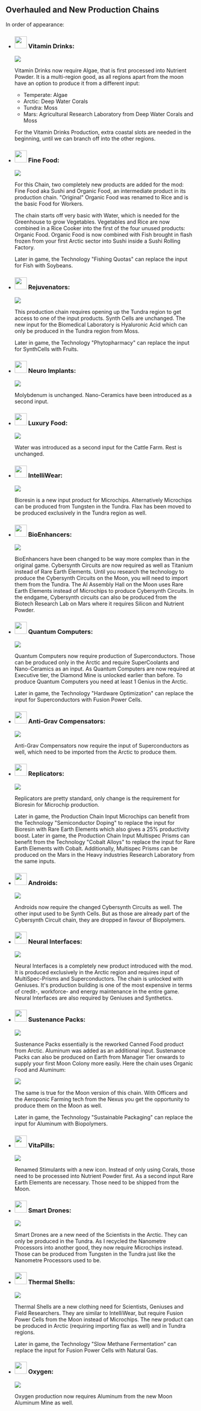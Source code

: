 ## Overhauled and New Production Chains
In order of appearance:
  - ### <img src="../../_media/icons/A6_VitaDrinks.png" height="32" /> Vitamin Drinks:

    <img src="../../_media/production_chains/productionchain_vitamindrinks.png" />

    Vitamin Drinks now require Algae, that is first processed into Nutrient Powder. It is a multi-region good, as all regions apart from the moon have an option to produce it from a different input:
    - Temperate: Algae
    - Arctic: Deep Water Corals
    - Tundra: Moss
    - Mars: Agricultural Research Laboratory from Deep Water Corals and Moss

    For the Vitamin Drinks Production, extra coastal slots are needed in the beginning, until we can branch off into the other regions.

  - ### <img src="../../_media/icons/A6_fine_food.png" height="32" /> Fine Food:

    <img src="../../_media/production_chains/productionchain_sushi.png" />

    For this Chain, two completely new products are added for the mod: Fine Food aka Sushi and Organic Food, an intermediate product in its production chain. "Original" Organic Food was renamed to Rice and is the basic Food for Workers.

    The chain starts off very basic with Water, which is needed for the Greenhouse to grow Vegetables. Vegetables and Rice are now combined in a Rice Cooker into the first of the four unused products: Organic Food. Organic Food is now combined with Fish brought in flash frozen from your first Arctic sector into Sushi inside a Sushi Rolling Factory.

    Later in game, the Technology "Fishing Quotas" can replace the input for Fish with Soybeans.

  - ### <img src="../../_media/icons/A6_rejuvenators.png" height="32" /> Rejuvenators:

    <img src="../../_media/production_chains/productionchain_rejuvenators.png" />

    This production chain requires opening up the Tundra region to get access to one of the input products. Synth Cells are unchanged. The new input for the Biomedical Laboratory is Hyaluronic Acid which can only be produced in the Tundra region from Moss.

    Later in game, the Technology "Phytopharmacy" can replace the input for SynthCells with Fruits.


  - ### <img src="../../_media/icons/A6_NeuroImplants.png" height="32" /> Neuro Implants:

    <img src="../../_media/production_chains/productionchain_neuroimplants.png" />

    Molybdenum is unchanged. Nano-Ceramics have been introduced as a second input.

  - ### <img src="../../_media/icons/A6_LuxuryFood.png" height="32" /> Luxury Food:

    <img src="../../_media/production_chains/productionchain_luxuryfood.png" />

    Water was introduced as a second input for the Cattle Farm. Rest is unchanged.

  - ### <img src="../../_media/icons/A6_intelli_clothes.png" height="32" /> IntelliWear:

    <img src="../../_media/production_chains/productionchain_intelliwear.png" />

    Bioresin is a new input product for Microchips. Alternatively Microchips can be produced from Tungsten in the Tundra. Flax has been moved to be produced exclusively in the Tundra region as well.

  - ### <img src="../../_media/icons/A6_cybernetic_implants.png" height="32" /> BioEnhancers:

    <img src="../../_media/production_chains/productionchain_bioenhancers.png" />

    BioEnhancers have been changed to be way more complex than in the original game. Cybersynth Circuits are now required as well as Titanium instead of Rare Earth Elements. Until you research the technology to produce the Cybersynth Circuits on the Moon, you will need to import them from the Tundra. The AI Assembly Hall on the Moon uses Rare Earth Elements instead of Microchips to produce Cybersynth Circuits. In the endgame, Cybersynth circuits can also be produced from the Biotech Research Lab on Mars where it requires Silicon and Nutrient Powder.

  - ### <img src="../../_media/icons/A6_Quantum_Computers.png" height="32" /> Quantum Computers:

    <img src="../../_media/production_chains/productionchain_quantumpcs.png" />

    Quantum Computers now require production of Superconductors. Those can be produced only in the Arctic and require SuperCoolants and Nano-Ceramics as an input. As Quantum Computers are now required at Executive tier, the Diamond Mine is unlocked earlier than before. To produce Quantum Computers you need at least 1 Genius in the Arctic.

    Later in game, the Technology "Hardware Optimization" can replace the input for Superconductors with Fusion Power Cells.

  - ### <img src="../../_media/icons/A6_Anti-GravCompensators.png" height="32" /> Anti-Grav Compensators:

    <img src="../../_media/production_chains/productionchain_gravitationcompensators.png" />

    Anti-Grav Compensators now require the input of Superconductors as well, which need to be imported from the Arctic to produce them.

  - ### <img src="../../_media/icons/A6_replicators.png" height="32" /> Replicators:

    <img src="../../_media/production_chains/productionchain_replicators.png" />

    Replicators are pretty standard, only change is the requirement for Bioresin for Microchip production.

    Later in game, the Production Chain Input Microchips can benefit from the Technology "Semiconductor Doping" to replace the input for Bioresin with Rare Earth Elements which also gives a 25% productivity boost.
    Later in game, the Production Chain Input Multispec Prisms can benefit from the Technology "Cobalt Alloys" to replace the input for Rare Earth Elements with Cobalt. Additionally, Multispec Prisms can be produced on the Mars in the Heavy industries Research Laboratory from the same inputs.

  - ### <img src="../../_media/icons/A6_androids.png" height="32" /> Androids:

    <img src="../../_media/production_chains/productionchain_androids.png" />

    Androids now require the changed Cybersynth Circuits as well. The other input used to be Synth Cells. But as those are already part of the Cybersynth Circuit chain, they are dropped in favour of Biopolymers.

  - ### <img src="../../_media/icons/A6_neural_interfaces.png" height="32" /> Neural Interfaces:

    <img src="../../_media/production_chains/productionchain_neuralinterfaces.png" />

    Neural Interfaces is a completely new product introduced with the mod. It is produced exclusively in the Arctic region and requires input of MultiSpec-Prisms and Superconductors. The chain is unlocked with Geniuses. It's production building is one of the most expensive in terms of credit-, workforce- and energy maintenance in the entire game. Neural Interfaces are also required by Geniuses and Synthetics.

  - ### <img src="../../_media/icons/A6_spacefood.png" height="32" /> Sustenance Packs:

    <img src="../../_media/production_chains/productionchain_sustenancepacksarctic.png" />

    Sustenance Packs essentially is the reworked Canned Food product from Arctic. Aluminum was added as an additional input. Sustenance Packs can also be produced on Earth from Manager Tier onwards to supply your first Moon Colony more easily. Here the chain uses Organic Food and Aluminum:

    <img src="../../_media/production_chains/productionchain_sustenancepacksearth.png" />

    The same is true for the Moon version of this chain. With Officers and the Aeroponic Farming tech from the Nexus you get the opportunity to produce them on the Moon as well.

    Later in game, the Technology "Sustainable Packaging" can replace the input for Aluminum with Biopolymers.

  - ### <img src="../../_media/icons/A6_vitapills.png" height="32" /> VitaPills:

    <img src="../../_media/production_chains/productionchain_vitapills.png" />

    Renamed Stimulants with a new icon. Instead of only using Corals, those need to be processed into Nutrient Powder first. As a second input Rare Earth Elements are necessary. Those need to be shipped from the Moon.


  - ### <img src="../../_media/icons/A6_smart_drones.png" height="32" /> Smart Drones:

    <img src="../../_media/production_chains/productionchain_laboratoryequipment.png" />

    Smart Drones are a new need of the Scientists in the Arctic. They can only be produced in the Tundra. As I recycled the Nanometre Processors into another good, they now require Microchips instead. Those can be produced from Tungsten in the Tundra just like the Nanometre Processors used to be.


  - ### <img src="../../_media/icons/A6_thermal_shells.png" height="32" /> Thermal Shells:

    <img src="../../_media/production_chains/productionchain_thermalshells.png" />

    Thermal Shells are a new clothing need for Scientists, Geniuses and Field Researchers. They are similar to IntelliWear, but require Fusion Power Cells from the Moon instead of Microchips. The new product can be produced in Arctic (requiring importing flax as well) and in Tundra regions.

    Later in game, the Technology "Slow Methane Fermentation" can replace the input for Fusion Power Cells with Natural Gas.


  - ### <img src="../../_media/icons/A6_oxygen.png" height="32" /> Oxygen:

    <img src="../../_media/production_chains/productionchain_oxygen.png" />

    Oxygen production now requires Aluminum from the new Moon Aluminum Mine as well.
